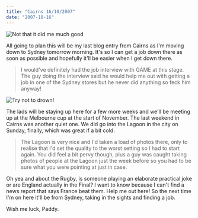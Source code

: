 ```yaml
---
title: "Cairns 16/10/2007"
date: "2007-10-16"
---
```

![Not that it did me much good](/images/P9180455.JPG "Not that it did me much good")

All going to plan this will be my last blog entry from Cairns as I'm moving down to Sydney tomorrow morning. It's so I can get a job down there as soon as possible and hopefully it'll be easier when I get down there.
> I would've definitely had the job interview with GAME at this stage. The guy doing the interview said he would help me out with getting a job in one of the Sydney stores but he never did anything so feck him anyway!

![Try not to drown!](/images/PA140128.JPG "Try not to drown!")

The lads will be staying up here for a few more weeks and we'll be meeting up at the Melbourne cup at the start of November. The last weekend in Cairns was another quiet one. We did go into the Lagoon in the city on Sunday, finally, which was great if a bit cold.
> The Lagoon is very nice and I'd taken a load of photos there, only to realise that I'd set the quality to the worst setting so I had to start again. You did feel a bit pervy though, plus a guy was caught taking photos of people at the Lagoon just the week before so you had to be sure what you were pointing at just in case.

Oh yea and about the Rugby, is someone playing an elaborate practical joke or are England actually in the Final? I want to know because I can't find a news report that says France beat them. Help me out here! So the next time I'm on here it'll be from Sydney, taking in the sights and finding a job.

Wish me luck,
Paddy.